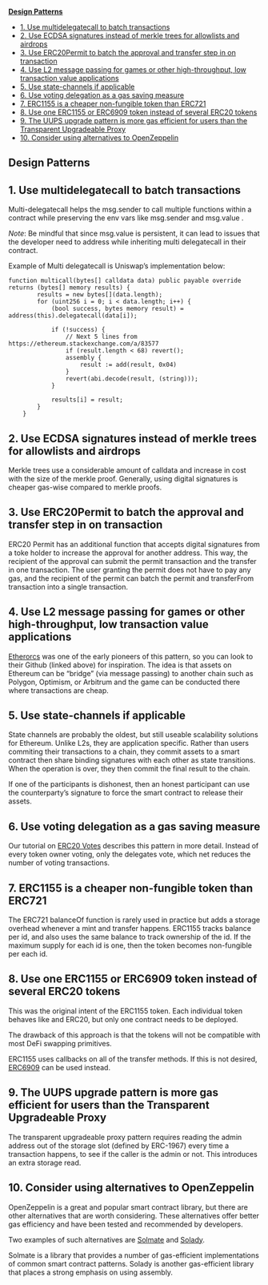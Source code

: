 [**Design Patterns**](##Design%20Patterns)

- [1. Use multidelegatecall to batch transactions](##1.%20Use%20multidelegatecall%20to%20batch%20transactions)
- [2. Use ECDSA signatures instead of merkle trees for allowlists and airdrops](##2.%20Use%20ECDSA%20signatures%20instead%20of%20merkle%20trees%20for%20allowlists%20and%20airdrops)
- [3. Use ERC20Permit to batch the approval and transfer step in on transaction](##3.%20Use%20ERC20Permit%20to%20batch%20the%20approval%20and%20transfer%20step%20in%20on%20transaction)
- [4. Use L2 message passing for games or other high-throughput, low transaction value applications](##4.%20Use%20L2%20message%20passing%20for%20games%20or%20other%20high-throughput,%20low%20transaction%20value%20applications)
- [5. Use state-channels if applicable](##5.%20Use%20state-channels%20if%20applicable)
- [6. Use voting delegation as a gas saving measure](##6.%20Use%20voting%20delegation%20as%20a%20gas%20saving%20measure)
- [7. ERC1155 is a cheaper non-fungible token than ERC721](##7.%20ERC1155%20is%20a%20cheaper%20non-fungible%20token%20than%20ERC721)
- [8. Use one ERC1155 or ERC6909 token instead of several ERC20 tokens](##8.%20Use%20one%20ERC1155%20or%20ERC6909%20token%20instead%20of%20several%20ERC20%20tokens)
- [9. The UUPS upgrade pattern is more gas efficient for users than the Transparent Upgradeable Proxy](##9.%20The%20UUPS%20upgrade%20pattern%20is%20more%20gas%20efficient%20for%20users%20than%20the%20Transparent%20Upgradeable%20Proxy)
- [10. Consider using alternatives to OpenZeppelin](##10.%20Consider%20using%20alternatives%20to%20OpenZeppelin)


## Design Patterns

## 1. Use multidelegatecall to batch transactions

Multi-delegatecall helps the msg.sender to call multiple functions within a contract while preserving the env vars like msg.sender and msg.value .

*Note*: Be mindful that since msg.value is persistent, it can lead to issues that the developer need to address while inheriting multi delegatecall in their contract.

Example of Multi delegatecall is Uniswap’s implementation below:

```
function multicall(bytes[] calldata data) public payable override returns (bytes[] memory results) {
        results = new bytes[](data.length);
        for (uint256 i = 0; i < data.length; i++) {
            (bool success, bytes memory result) = address(this).delegatecall(data[i]);

            if (!success) {
                // Next 5 lines from https://ethereum.stackexchange.com/a/83577
                if (result.length < 68) revert();
                assembly {
                    result := add(result, 0x04)
                }
                revert(abi.decode(result, (string)));
            }

            results[i] = result;
        }
    }
```

## 2. Use ECDSA signatures instead of merkle trees for allowlists and airdrops

Merkle trees use a considerable amount of calldata and increase in cost with the size of the merkle proof. Generally, using digital signatures is cheaper gas-wise compared to merkle proofs.

## 3. Use ERC20Permit to batch the approval and transfer step in on transaction

ERC20 Permit has an additional function that accepts digital signatures from a toke holder to increase the approval for another address. This way, the recipient of the approval can submit the permit transaction and the transfer in one transaction. The user granting the permit does not have to pay any gas, and the recipient of the permit can batch the permit and transferFrom transaction into a single transaction.

## 4. Use L2 message passing for games or other high-throughput, low transaction value applications

[Etherorcs](https://github.com/EtherOrcsOfficial/etherOrcs-contracts) was one of the early pioneers of this pattern, so you can look to their Github (linked above) for inspiration. The idea is that assets on Ethereum can be “bridge” (via message passing) to another chain such as Polygon, Optimism, or Arbitrum and the game can be conducted there where transactions are cheap.

## 5. Use state-channels if applicable

State channels are probably the oldest, but still useable scalability solutions for Ethereum. Unlike L2s, they are application specific. Rather than users commiting their transactions to a chain, they commit assets to a smart contract then share binding signatures with each other as state transitions. When the operation is over, they then commit the final result to the chain.

If one of the participants is dishonest, then an honest participant can use the counterparty’s signature to force the smart contract to release their assets.

## 6. Use voting delegation as a gas saving measure

Our tutorial on [ERC20 Votes](https://www.rareskills.io/post/erc20-votes-erc5805-and-erc6372) describes this pattern in more detail. Instead of every token owner voting, only the delegates vote, which net reduces the number of voting transactions.

## 7. ERC1155 is a cheaper non-fungible token than ERC721

The ERC721 balanceOf function is rarely used in practice but adds a storage overhead whenever a mint and transfer happens. ERC1155 tracks balance per id, and also uses the same balance to track ownership of the id. If the maximum supply for each id is one, then the token becomes non-fungible per each id.

## 8. Use one ERC1155 or ERC6909 token instead of several ERC20 tokens

This was the original intent of the ERC1155 token. Each individual token behaves like and ERC20, but only one contract needs to be deployed.

The drawback of this approach is that the tokens will not be compatible with most DeFi swapping primitives.

ERC1155 uses callbacks on all of the transfer methods. If this is not desired, [ERC6909](https://eips.ethereum.org/EIPS/eip-6909) can be used instead.

## 9. The UUPS upgrade pattern is more gas efficient for users than the Transparent Upgradeable Proxy

The transparent upgradeable proxy pattern requires reading the admin address out of the storage slot (defined by ERC-1967) every time a transaction happens, to see if the caller is the admin or not. This introduces an extra storage read.

## 10. Consider using alternatives to OpenZeppelin

OpenZeppelin is a great and popular smart contract library, but there are other alternatives that are worth considering. These alternatives offer better gas efficiency and have been tested and recommended by developers.

Two examples of such alternatives are [Solmate](https://github.com/transmissions11/solmate) and [Solady](https://github.com/Vectorized/solady).

Solmate is a library that provides a number of gas-efficient implementations of common smart contract patterns. Solady is another gas-efficient library that places a strong emphasis on using assembly.



